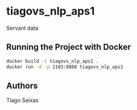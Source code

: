 # tiagovs_nlp_aps1

Servant data

## Running the Project with Docker

```bash
docker build -t tiagovs_nlp_aps1 .
docker run -d -p 2103:8888 tiagovs_nlp_aps1
```

## Authors

Tiago Seixas